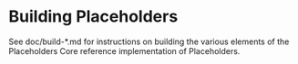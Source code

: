 Building Placeholders
================

See doc/build-*.md for instructions on building the various
elements of the Placeholders Core reference implementation of Placeholders.
